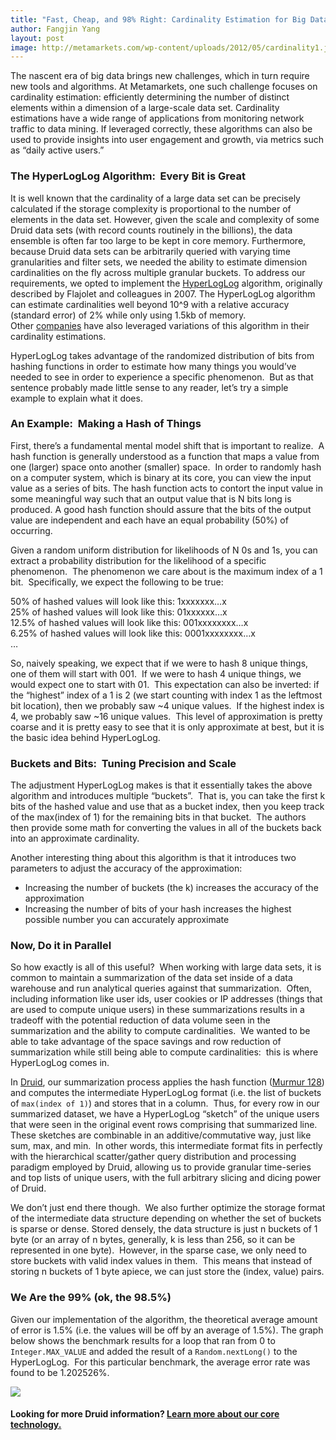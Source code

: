 ```yaml
---
title: "Fast, Cheap, and 98% Right: Cardinality Estimation for Big Data"
author: Fangjin Yang
layout: post
image: http://metamarkets.com/wp-content/uploads/2012/05/cardinality1.jpg
---
```


The nascent era of big data brings new challenges, which in turn require new
tools and algorithms. At Metamarkets, one such challenge focuses on cardinality
estimation: efficiently determining the number of distinct elements within a
dimension of a large-scale data set. Cardinality estimations have a wide range
of applications from monitoring network traffic to data mining. If leveraged
correctly, these algorithms can also be used to provide insights into user
engagement and growth, via metrics such as “daily active users.”

### The HyperLogLog Algorithm:  Every Bit is Great

It is well known that the cardinality of a large data set can be precisely
calculated if the storage complexity is proportional to the number of elements
in the data set. However, given the scale and complexity of some Druid data
sets (with record counts routinely in the billions), the data ensemble is often
far too large to be kept in core memory. Furthermore, because Druid data sets
can be arbitrarily queried with varying time granularities and filter sets, we
needed the ability to estimate dimension cardinalities on the fly across
multiple granular buckets. To address our requirements, we opted to implement
the [HyperLogLog](http://algo.inria.fr/flajolet/Publications/FlFuGaMe07.pdf)
algorithm, originally described by Flajolet and colleagues in 2007. The
HyperLogLog algorithm can estimate cardinalities well beyond 10^9 with a
relative accuracy (standard error) of 2% while only using 1.5kb of memory.
Other [companies](http://www.addthis.com/blog/2012/03/26/probabilistic-counting/#.T5nYl8SpnIZ) have
also leveraged variations of this algorithm in their cardinality estimations.

HyperLogLog takes advantage of the randomized distribution of bits from hashing
functions in order to estimate how many things you would’ve needed to see in
order to experience a specific phenomenon.  But as that sentence probably made
little sense to any reader, let’s try a simple example to explain what it does.

### An Example:  Making a Hash of Things

First, there’s a fundamental mental model shift that is important to realize. 
A hash function is generally understood as a function that maps a value from
one (larger) space onto another (smaller) space.  In order to randomly hash on
a computer system, which is binary at its core, you can view the input value as
a series of bits. The hash function acts to contort the input value in some
meaningful way such that an output value that is N bits long is produced. A
good hash function should assure that the bits of the output value are
independent and each have an equal probability (50%) of occurring.

Given a random uniform distribution for likelihoods of N 0s and 1s, you can
extract a probability distribution for the likelihood of a specific
phenomenon.  The phenomenon we care about is the maximum index of a 1 bit. 
Specifically, we expect the following to be true:

50% of hashed values will look like this: 1xxxxxxx…x  
25% of hashed values will look like this: 01xxxxxx…x  
12.5% of hashed values will look like this: 001xxxxxxxx…x  
6.25% of hashed values will look like this: 0001xxxxxxxx…x  
…

So, naively speaking, we expect that if we were to hash 8 unique things, one of
them will start with 001.  If we were to hash 4 unique things, we would expect
one to start with 01.  This expectation can also be inverted: if the “highest”
index of a 1 is 2 (we start counting with index 1 as the leftmost bit
location), then we probably saw ~4 unique values.  If the highest index is
4, we probably saw ~16 unique values.  This level of approximation is pretty
coarse and it is pretty easy to see that it is only approximate at best, but it
is the basic idea behind HyperLogLog.

### Buckets and Bits:  Tuning Precision and Scale

The adjustment HyperLogLog makes is that it essentially takes the above
algorithm and introduces multiple “buckets”.  That is, you can take the first k
bits of the hashed value and use that as a bucket index, then you keep track of
the max(index of 1) for the remaining bits in that bucket.  The authors then
provide some math for converting the values in all of the buckets back into an
approximate cardinality.

Another interesting thing about this algorithm is that it introduces two
parameters to adjust the accuracy of the approximation:

* Increasing the number of buckets (the k) increases the accuracy of the approximation
* Increasing the number of bits of your hash increases the highest possible number you can accurately approximate


### Now, Do it in Parallel

So how exactly is all of this useful?  When working with large data sets, it is
common to maintain a summarization of the data set inside of a data warehouse
and run analytical queries against that summarization.  Often, including
information like user ids, user cookies or IP addresses (things that are used
to compute unique users) in these summarizations results in a tradeoff with
the potential reduction of data volume seen in the summarization and the
ability to compute cardinalities.  We wanted to be able to take advantage of
the space savings and row reduction of summarization while still being able to
compute cardinalities:  this is where HyperLogLog comes in.

In [Druid](http://druid.io/), our summarization process applies the hash
function ([Murmur 128](http://sites.google.com/site/murmurhash/)) and computes
the intermediate HyperLogLog format (i.e. the list of buckets of
`max(index of 1)`) and stores that in a column.  Thus, for every row in our
summarized dataset, we have a HyperLogLog “sketch” of the unique users that
were seen in the original event rows comprising that summarized line.  These
sketches are combinable in an additive/commutative way, just like sum, max, and
min.  In other words, this intermediate format fits in perfectly with the
hierarchical scatter/gather query distribution and processing paradigm employed
by Druid, allowing us to provide granular time-series and top lists of unique
users, with the full arbitrary slicing and dicing power of Druid.

We don’t just end there though.  We also further optimize the storage format of
the intermediate data structure depending on whether the set of buckets is
sparse or dense. Stored densely, the data structure is just n buckets of 1 byte
(or an array of n bytes, generally, k is less than 256, so it can be
represented in one byte).  However, in the sparse case, we only need to store
buckets with valid index values in them.  This means that instead of storing n
buckets of 1 byte apiece, we can just store the (index, value) pairs.

### We Are the 99% (ok, the 98.5%)

Given our implementation of the algorithm, the theoretical average amount of
error is 1.5% (i.e. the values will be off by an average of 1.5%). The graph
below shows the benchmark results for a loop that ran from 0 to
`Integer.MAX_VALUE` and added the result of a `Random.nextLong()` to the
HyperLogLog.  For this particular benchmark, the average error rate was found
to be 1.202526%.

![](http://metamarkets.com/wp-content/uploads/2012/05/plot1-1024x1024.png)

#### Looking for more Druid information? [Learn more about our core technology.](http://metamarkets.com/product/technology/)
